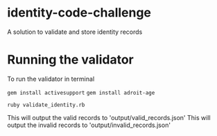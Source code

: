 # identity-code-challenge
A solution to validate and store identity records

# Running the validator

To run the validator in terminal 

`gem install activesupport`
`gem install adroit-age`

`ruby validate_identity.rb`

This will output the valid records to 'output/valid_records.json'
This will output the invalid records to 'output/invalid_records.json'